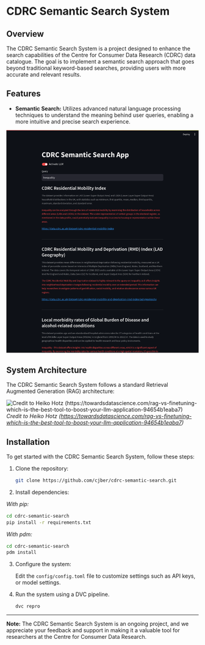 # CDRC Semantic Search System

## Overview

The CDRC Semantic Search System is a project designed to enhance the search capabilities of the Centre for Consumer Data Research (CDRC) data catalogue. The goal is to implement a semantic search approach that goes beyond traditional keyword-based searches, providing users with more accurate and relevant results.

## Features

- **Semantic Search:** Utilizes advanced natural language processing techniques to understand the meaning behind user queries, enabling a more intuitive and precise search experience.

![Streamlit demo (19/12/23)](./demos/sem-inequality.png)

## System Architecture

The CDRC Semantic Search System follows a standard Retrieval Augmented Generation (RAG) architecture:

![Credit to Heiko Hotz (https://towardsdatascience.com/rag-vs-finetuning-which-is-the-best-tool-to-boost-your-llm-application-94654b1eaba7)](https://miro.medium.com/v2/resize:fit:720/format:webp/1*Jq9bEbitg1Pv4oASwEQwJg.png)
*Credit to Heiko Hotz (https://towardsdatascience.com/rag-vs-finetuning-which-is-the-best-tool-to-boost-your-llm-application-94654b1eaba7)*

## Installation

To get started with the CDRC Semantic Search System, follow these steps:

1. Clone the repository:

   ```bash
   git clone https://github.com/cjber/cdrc-semantic-search.git
   ```

2. Install dependencies:

_With pip:_

```bash
cd cdrc-semantic-search
pip install -r requirements.txt
```

_With pdm:_

```bash
cd cdrc-semantic-search
pdm install
```

3. Configure the system:

   Edit the `config/config.toml` file to customize settings such as API keys, or model settings.

4. Run the system using a DVC pipeline.

   ```bash
   dvc repro
   ```

---

**Note:** The CDRC Semantic Search System is an ongoing project, and we appreciate your feedback and support in making it a valuable tool for researchers at the Centre for Consumer Data Research.
